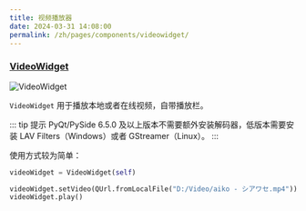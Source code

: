 ```yaml
---
title: 视频播放器
date: 2024-03-31 14:08:00
permalink: /zh/pages/components/videowidget/
---
```


### [VideoWidget](https://pyqt-fluent-widgets.readthedocs.io/zh-cn/latest/autoapi/qfluentwidgets/multimedia/video_widget/index.html#qfluentwidgets.multimedia.video_widget.VideoWidget)

![VideoWidget](/img/components/mediaplaybar/VideoWidget.png)

`VideoWidget` 用于播放本地或者在线视频，自带播放栏。

::: tip 提示
PyQt/PySide 6.5.0 及以上版本不需要额外安装解码器，低版本需要安装 LAV Filters（Windows）或者 GStreamer（Linux）。
:::

使用方式较为简单：

```python
videoWidget = VideoWidget(self)

videoWidget.setVideo(QUrl.fromLocalFile("D:/Video/aiko - シアワセ.mp4"))
videoWidget.play()
```